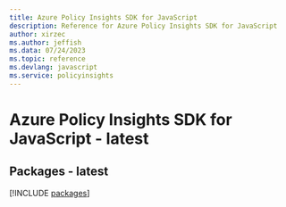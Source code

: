 ```yaml
---
title: Azure Policy Insights SDK for JavaScript
description: Reference for Azure Policy Insights SDK for JavaScript
author: xirzec
ms.author: jeffish
ms.data: 07/24/2023
ms.topic: reference
ms.devlang: javascript
ms.service: policyinsights
---
```

# Azure Policy Insights SDK for JavaScript - latest
## Packages - latest
[!INCLUDE [packages](policy-insights-index.md)]